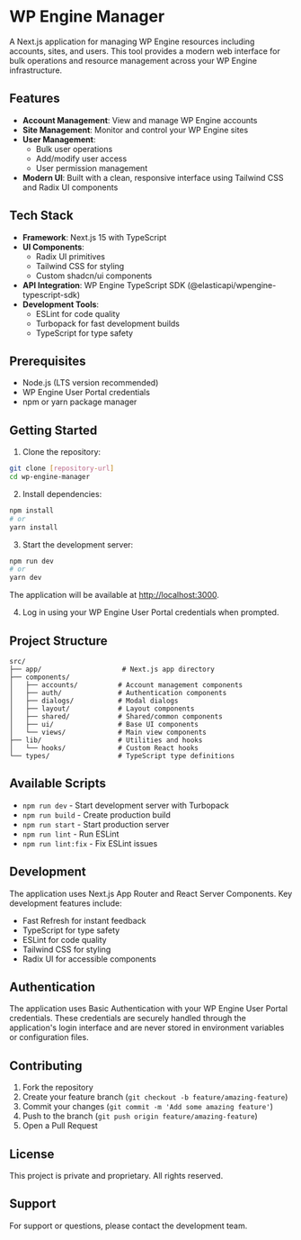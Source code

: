 # WP Engine Manager

A Next.js application for managing WP Engine resources including accounts, sites, and users. This tool provides a modern web interface for bulk operations and resource management across your WP Engine infrastructure.

## Features

- **Account Management**: View and manage WP Engine accounts
- **Site Management**: Monitor and control your WP Engine sites
- **User Management**: 
  - Bulk user operations
  - Add/modify user access
  - User permission management
- **Modern UI**: Built with a clean, responsive interface using Tailwind CSS and Radix UI components

## Tech Stack

- **Framework**: Next.js 15 with TypeScript
- **UI Components**: 
  - Radix UI primitives
  - Tailwind CSS for styling
  - Custom shadcn/ui components
- **API Integration**: WP Engine TypeScript SDK (@elasticapi/wpengine-typescript-sdk)
- **Development Tools**:
  - ESLint for code quality
  - Turbopack for fast development builds
  - TypeScript for type safety

## Prerequisites

- Node.js (LTS version recommended)
- WP Engine User Portal credentials
- npm or yarn package manager

## Getting Started

1. Clone the repository:
```bash
git clone [repository-url]
cd wp-engine-manager
```

2. Install dependencies:
```bash
npm install
# or
yarn install
```

3. Start the development server:
```bash
npm run dev
# or
yarn dev
```

The application will be available at [http://localhost:3000](http://localhost:3000).

4. Log in using your WP Engine User Portal credentials when prompted.

## Project Structure

```
src/
├── app/                    # Next.js app directory
├── components/            
│   ├── accounts/          # Account management components
│   ├── auth/              # Authentication components
│   ├── dialogs/           # Modal dialogs
│   ├── layout/            # Layout components
│   ├── shared/            # Shared/common components
│   ├── ui/                # Base UI components
│   └── views/             # Main view components
├── lib/                   # Utilities and hooks
│   └── hooks/             # Custom React hooks
└── types/                 # TypeScript type definitions
```

## Available Scripts

- `npm run dev` - Start development server with Turbopack
- `npm run build` - Create production build
- `npm run start` - Start production server
- `npm run lint` - Run ESLint
- `npm run lint:fix` - Fix ESLint issues

## Development

The application uses Next.js App Router and React Server Components. Key development features include:

- Fast Refresh for instant feedback
- TypeScript for type safety
- ESLint for code quality
- Tailwind CSS for styling
- Radix UI for accessible components

## Authentication

The application uses Basic Authentication with your WP Engine User Portal credentials. These credentials are securely handled through the application's login interface and are never stored in environment variables or configuration files.

## Contributing

1. Fork the repository
2. Create your feature branch (`git checkout -b feature/amazing-feature`)
3. Commit your changes (`git commit -m 'Add some amazing feature'`)
4. Push to the branch (`git push origin feature/amazing-feature`)
5. Open a Pull Request

## License

This project is private and proprietary. All rights reserved.

## Support

For support or questions, please contact the development team.
